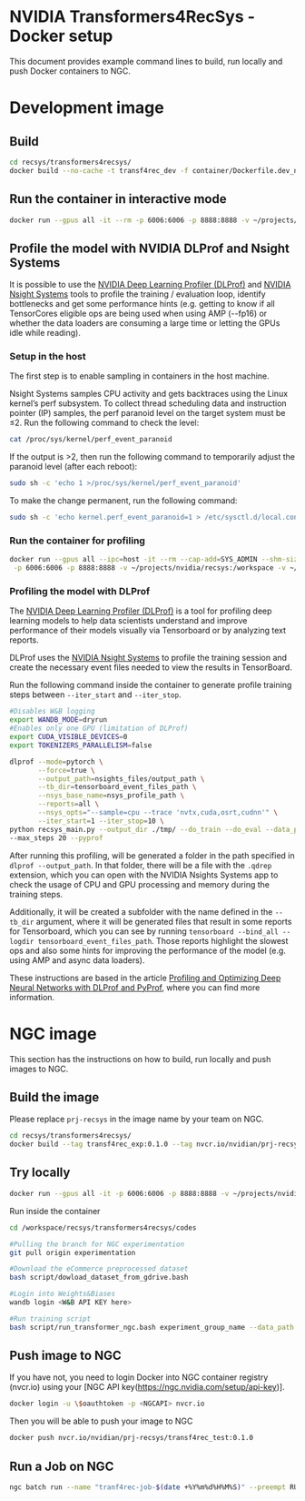 # NVIDIA Transformers4RecSys - Docker setup

This document provides example command lines to build, run locally and push Docker containers to NGC.


# Development image

## Build

```bash
cd recsys/transformers4recsys/
docker build --no-cache -t transf4rec_dev -f container/Dockerfile.dev_nvt .
```

## Run the container in interactive mode

```bash
docker run --gpus all -it --rm -p 6006:6006 -p 8888:8888 -v ~/projects/nvidia/recsys:/workspace -v ~/dataset/:/data --workdir /workspace/transformers4recsys/codes transf4rec_dev /bin/bash 
```

## Profile the model with NVIDIA DLProf and Nsight Systems
It is possible to use the [NVIDIA Deep Learning Profiler (DLProf)](https://docs.nvidia.com/deeplearning/frameworks/dlprof-user-guide/index.html) and [NVIDIA Nsight Systems](https://developer.nvidia.com/nsight-systems) tools to profile the training / evaluation loop, identify bottlenecks and get some performance hints (e.g. getting to know if all TensorCores eligible ops are being used when using AMP (--fp16) or whether the data loaders are consuming a large time or letting the GPUs idle while reading).


### Setup in the host
The first step is to enable sampling in containers in the host machine.

Nsight Systems samples CPU activity and gets backtraces using the Linux kernel’s perf subsystem. To collect thread scheduling data and instruction pointer (IP) samples, the perf paranoid level on the target system must be ≤2. Run the following command to check the level:

```bash
cat /proc/sys/kernel/perf_event_paranoid
```

If the output is >2, then run the following command to temporarily adjust the paranoid level (after each reboot):

```bash
sudo sh -c 'echo 1 >/proc/sys/kernel/perf_event_paranoid'
```

To make the change permanent, run the following command:

```bash
sudo sh -c 'echo kernel.perf_event_paranoid=1 > /etc/sysctl.d/local.conf'
```

### Run the container for profiling

```bash
docker run --gpus all --ipc=host -it --rm --cap-add=SYS_ADMIN --shm-size=2g --ulimit memlock=-1 --ulimit stack=67108864  \
 -p 6006:6006 -p 8888:8888 -v ~/projects/nvidia/recsys:/workspace -v ~/dataset/:/data --workdir /workspace/transformers4recsys/codes transf4rec_dev /bin/bash 
```

### Profiling the model with DLProf

The [NVIDIA Deep Learning Profiler (DLProf)](https://docs.nvidia.com/deeplearning/frameworks/dlprof-user-guide/index.html) is a tool for profiling deep learning models to help data scientists understand and improve performance of their models visually via Tensorboard or by analyzing text reports. 

DLProf uses the [NVIDIA Nsight Systems](https://developer.nvidia.com/nsight-systems) to profile the training session and create the necessary event files needed to view the results in TensorBoard.

Run the following command inside the container to generate profile training steps between `--iter_start` and `--iter_stop`.

```bash
#Disables W&B logging
export WANDB_MODE=dryrun
#Enables only one GPU (limitation of DLProf)
export CUDA_VISIBLE_DEVICES=0
export TOKENIZERS_PARALLELISM=false

dlprof --mode=pytorch \
       --force=true \
       --output_path=nsights_files/output_path \
       --tb_dir=tensorboard_event_files_path \
       --nsys_base_name=nsys_profile_path \
       --reports=all \
       --nsys_opts="--sample=cpu --trace 'nvtx,cuda,osrt,cudnn'" \
       --iter_start=1 --iter_stop=10 \
python recsys_main.py --output_dir ./tmp/ --do_train --do_eval --data_path /data/ --start_date 2019-10-01 --end_date 2019-10-02 --data_loader_engine nvtabular --per_device_train_batch_size 320 --per_device_eval_batch_size 512 --model_type gpt2 --loss_type cross_entropy --logging_steps 10 --d_model 256 --n_layer 2 --n_head 8 --dropout 0.1 --learning_rate 0.001 --similarity_type concat_mlp --num_train_epochs 1 --all_rescale_factor 1 --neg_rescale_factor 0 --feature_config ../datasets/ecommerce-large/config/features/session_based_features_pid.yaml --inp_merge mlp --tf_out_activation tanh --experiments_group local_test --weight_decay 1.3e-05 --learning_rate_schedule constant_with_warmup --learning_rate_warmup_steps 0 --learning_rate_num_cosine_cycles 1.25 --dataloader_drop_last --compute_metrics_each_n_steps 1 --hidden_act gelu_new --save_steps 0 --eval_on_last_item_seq_only --fp16 --overwrite_output_dir --session_seq_length_max 20 --predict_top_k 1000 --eval_accumulation_steps 1 \
--max_steps 20 --pyprof
```

After running this profiling, will be generated a folder in the path specified in `dlprof --output_path`. In that folder, there will be a file with the `.qdrep` extension, which you can open with the NVIDIA Nsights Systems app to check the usage of CPU and GPU processing and memory during the training steps. 

Additionally, it will be created a subfolder with the name defined in the `--tb_dir` argument, where it will be generated files that result in some reports for Tensorboard, which you can see by running `tensorboard --bind_all --logdir tensorboard_event_files_path`. Those reports highlight the slowest ops and also some hints for improving the performance of the model (e.g. using AMP and async data loaders).


These instructions are based in the article [Profiling and Optimizing Deep Neural Networks with DLProf and PyProf](https://developer.nvidia.com/blog/profiling-and-optimizing-deep-neural-networks-with-dlprof-and-pyprof), where you can find more information.





# NGC image

This section has the instructions on how to build, run locally and push images to NGC.

## Build the image

Please replace `prj-recsys` in the image name by your team on NGC.

```bash
cd recsys/transformers4recsys/
docker build --tag transf4rec_exp:0.1.0 --tag nvcr.io/nvidian/prj-recsys/transf4rec_test:0.1.0 --no-cache container/
```

## Try locally

```bash
docker run --gpus all -it -p 6006:6006 -p 8888:8888 -v ~/projects/nvidia/recsys:/workspace -v ~/dataset/:/data --workdir /workspace/transformers4recsys/codes -t nvcr.io/nvidian/prj-recsys/transf4rec_test:0.1.0 /bin/bash
```

Run inside the container

```bash
cd /workspace/recsys/transformers4recsys/codes

#Pulling the branch for NGC experimentation
git pull origin experimentation

#Download the eCommerce preprocessed dataset
bash script/dowload_dataset_from_gdrive.bash

#Login into Weights&Biases
wandb login <W&B API KEY here>

#Run training script
bash script/run_transformer_ngc.bash experiment_group_name --data_path ~/dataset/ --feature_config ../datasets/ecommerce-large/config/features/session_based_features_all.yaml --fp16 --data_loader_engine nvtabular --start_date 2019-10-01 --end_date 2019-10-15 --model_type gpt2 --loss_type cross_entropy --per_device_eval_batch_size 512 --similarity_type concat_mlp --tf_out_activation tanh --all_rescale_factor 1.0 --inp_merge mlp --learning_rate_warmup_steps 0 --learning_rate_num_cosine_cycles 1.25 --hidden_act gelu_new --dataloader_drop_last --compute_metrics_each_n_steps 1 --session_seq_length_max 20 --eval_on_last_item_seq_only --warmup_days 0 --num_train_epochs 2 --per_device_train_batch_size 512 --learning_rate 0.00019534113832496156 --learning_rate_schedule cosine_with_warmup --dropout 0.1 --weight_decay 8.81237861957528e-05 --d_model 448 --n_layer 4 --n_head 4
```

## Push image to NGC
If you have not, you need to login Docker into NGC container registry (nvcr.io) using your [NGC API key(https://ngc.nvidia.com/setup/api-key)]. 

```bash
docker login -u \$oauthtoken -p <NGCAPI> nvcr.io 
```

Then you will be able to push your image to NGC
```bash
docker push nvcr.io/nvidian/prj-recsys/transf4rec_test:0.1.0
```

## Run a Job on NGC

```bash
ngc batch run --name "tranf4rec-job-$(date +%Y%m%d%H%M%S)" --preempt RUNONCE --ace nv-us-west-2 --instance dgx1v.32g.2.norm --result /results --image "nvidian/prj-recsys/transf4rec_test:0.1.0" --org nvidian --team prj-recsys --datasetid 71255:/data --commandline "bash -c 'nvidia-smi && source activate rapids && wandb login <W&B API KEY here> && date && git pull origin experimentation && date && bash script/run_transformer_ngc.bash experiment_group_name --data_path /data/with_repetitions/ --feature_config ../datasets/ecommerce-large/config/features/session_based_features_all.yaml --fp16 --data_loader_engine nvtabular --start_date 2019-10-01 --end_date 2019-10-15 --model_type gpt2 --loss_type cross_entropy --per_device_eval_batch_size 512 --similarity_type concat_mlp --tf_out_activation tanh --all_rescale_factor 1.0 --inp_merge mlp --learning_rate_warmup_steps 0 --learning_rate_num_cosine_cycles 1.25 --hidden_act gelu_new --dataloader_drop_last --compute_metrics_each_n_steps 1 --session_seq_length_max 20 --eval_on_last_item_seq_only --warmup_days 0 --num_train_epochs 2 --per_device_train_batch_size 512 --learning_rate 0.00019534113832496156 --learning_rate_schedule cosine_with_warmup --dropout 0.1 --weight_decay 8.81237861957528e-05 --d_model 448 --n_layer 4 --n_head 4 && date'" 
```
